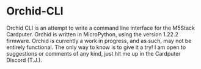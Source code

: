# Orchid-CLI
Orchid CLI is an attempt to write a command line interface for the M5Stack Cardputer. Orchid is written in MicroPython, using the version 1.22.2 firmware. Orchid is currently a work in progress, and as such, may not be entirely functional. The only way to know is to give it a try! I am open to suggestions or comments of any kind, just hit me up in the Cardputer Discord (T.J.). 
